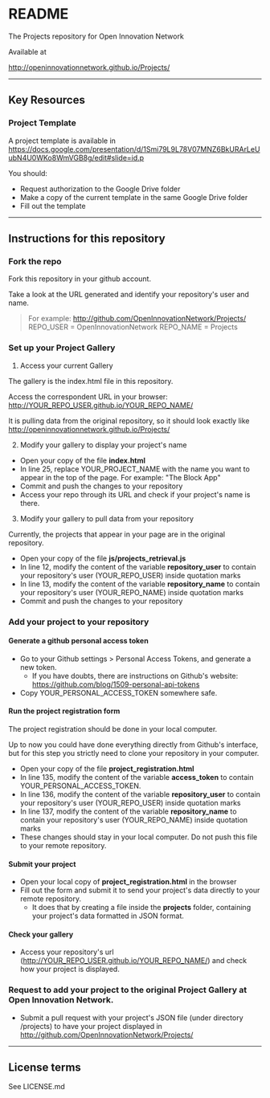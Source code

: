 # README
The Projects repository for Open Innovation Network

Available at

http://openinnovationnetwork.github.io/Projects/

---

## Key Resources

### Project Template

A project template is available in https://docs.google.com/presentation/d/1Smi79L9L78V07MNZ6BkURArLeUubN4U0WKo8WmVGB8g/edit#slide=id.p

You should:

* Request authorization to the Google Drive folder
* Make a copy of the current template in the same Google Drive folder
* Fill out the template

---

## Instructions for this repository

### Fork the repo

Fork this repository in your github account.

Take a look at the URL generated and identify your repository's user and name.

>
> For example:
> http://github.com/OpenInnovationNetwork/Projects/
> REPO_USER = OpenInnovationNetwork
> REPO_NAME = Projects
>

### Set up your Project Gallery

1. Access your current Gallery

The gallery is the index.html file in this repository.

Access the correspondent URL in your browser:
http://YOUR_REPO_USER.github.io/YOUR_REPO_NAME/

It is pulling data from the original repository, so it should look exactly like http://openinnovationnetwork.github.io/Projects/


2. Modify your gallery to display your project's name

* Open your copy of the file **index.html**
* In line 25, replace YOUR_PROJECT_NAME with the name you want to appear in the top of the page. For example: "The Block App"
* Commit and push the changes to your repository
* Access your repo through its URL and check if your project's name is there.


3. Modify your gallery to pull data from your repository

Currently, the projects that appear in your page are in the original repository.

* Open your copy of the file **js/projects_retrieval.js**
* In line 12, modify the content of the variable **repository_user** to contain your repository's user (YOUR_REPO_USER) inside quotation marks
* In line 13, modify the content of the variable **repository_name** to contain your repository's user (YOUR_REPO_NAME) inside quotation marks
* Commit and push the changes to your repository



### Add your project to your repository

#### Generate a github personal access token

* Go to your Github settings > Personal Access Tokens, and generate a new token.
  - If you have doubts, there are instructions on Github's website: https://github.com/blog/1509-personal-api-tokens
* Copy YOUR_PERSONAL_ACCESS_TOKEN somewhere safe.


#### Run the project registration form

The project registration should be done in your local computer.

Up to now you could have done everything directly from Github's interface, but for this step you strictly need to clone your repository in your computer.

* Open your copy of the file **project_registration.html**
* In line 135, modify the content of the variable **access_token** to contain 
 YOUR_PERSONAL_ACCESS_TOKEN.
* In line 136, modify the content of the variable **repository_user** to contain your repository's user (YOUR_REPO_USER) inside quotation marks
* In line 137, modify the content of the variable **repository_name** to contain your repository's user (YOUR_REPO_NAME) inside quotation marks
* These changes should stay in your local computer. Do not push this file to your remote repository.


#### Submit your project

* Open your local copy of **project_registration.html** in the browser
* Fill out the form and submit it to send your project's data directly to your remote repository.
  - It does that by creating a file inside the **projects** folder, containing your project's data formatted in JSON format.


#### Check your gallery

* Access your repository's url (http://YOUR_REPO_USER.github.io/YOUR_REPO_NAME/) and check how your project is displayed.


### Request to add your project to the original Project Gallery at Open Innovation Network.

* Submit a pull request with your project's JSON file (under directory /projects) to have your project displayed in http://github.com/OpenInnovationNetwork/Projects/


---

## License terms

See LICENSE.md